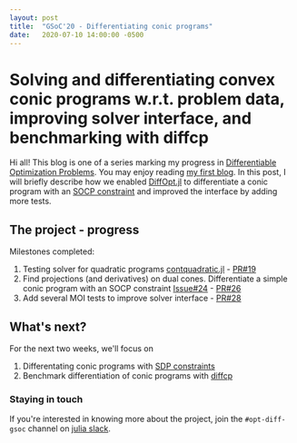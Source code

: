 ```yaml
---
layout: post
title:  "GSoC'20 - Differentiating conic programs"
date:   2020-07-10 14:00:00 -0500
---
```



# Solving and differentiating convex conic programs w.r.t. problem data, improving solver interface, and benchmarking with diffcp

Hi all! This blog is one of a series marking my progress in [Differentiable Optimization Problems](https://summerofcode.withgoogle.com/projects/#5232064888045568).
You may enjoy reading [my first blog](http://www.imakshay.com/post/8). In this post, I will briefly describe how we enabled [DiffOpt.jl](https://github.com/AKS1996/DiffOpt.jl) to differentiate a conic program with an [SOCP constraint](https://en.wikipedia.org/wiki/Second-order_cone_programming) and improved the interface by adding more tests.


## The project - progress
Milestones completed:
1. Testing solver for quadratic programs [contquadratic.jl](https://github.com/jump-dev/MathOptInterface.jl/blob/master/src/Test/contquadratic.jl) - [PR#19](https://github.com/AKS1996/DiffOpt.jl/pull/19) 
2. Find projections (and derivatives) on dual cones. Differentiate a simple conic program with an SOCP constraint [Issue#24](https://github.com/AKS1996/DiffOpt.jl/issues/24) - [PR#26](https://github.com/AKS1996/DiffOpt.jl/pull/26) 
3. Add several MOI tests to improve solver interface - [PR#28](https://github.com/AKS1996/DiffOpt.jl/pull/28)


## What's next?
For the next two weeks, we'll focus on
1. Differentating conic programs with [SDP constraints](https://en.wikipedia.org/wiki/Semidefinite_programming)
2. Benchmark differentiation of conic programs with [diffcp](https://github.com/cvxgrp/diffcp)


### Staying in touch
If you're interested in knowing more about the project, join the `#opt-diff-gsoc` channel on [julia slack](https://discourse.julialang.org/t/announcing-a-julia-slack/4866).
